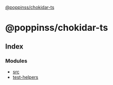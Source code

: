 [@poppinss/chokidar-ts](README.md)

# @poppinss/chokidar-ts

## Index

### Modules

* [src](modules/src.md)
* [test-helpers](modules/test_helpers.md)
